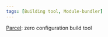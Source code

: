 ```yaml
---
tags: [Building tool, Module-bundler]
---
```


[Parcel](https://parceljs.org/): zero configuration build tool